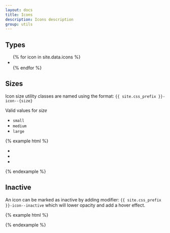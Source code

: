 ```yaml
---
layout: docs
title: Icons
description: Icons description
group: utils
---
```


## Types ##

<div class="icons-demo">
   <ul class="{{ site.css_prefix }}-list {{ site.css_prefix }}-list--horizontal--fixed {{ site.css_prefix }}-list--horizontal--fixed--6">
      {% for icon in site.data.icons %}
      <li class="{{ site.css_prefix }}-list__item" title="{{ site.css_prefix }}{{ icon.className }}"><i class="{{ site.css_prefix }}{{ icon.className }}"></i></li>
      {% endfor %}
   </ul>
</div>

## Sizes ##

Icon size utility classes are named using the format: `{{ site.css_prefix }}-icon--{size}`

Valid values for _size_
* `small`
* `medium`
* `large`

{% example html %}

<div class="icons-demo">
   <ul class="{{ site.css_prefix }}-list {{ site.css_prefix }}-list--horizontal">
      <li class="{{ site.css_prefix }}-list__item"><i class="{{ site.css_prefix }}-icon--user {{ site.css_prefix }}-icon--small"></i></li>
      <li class="{{ site.css_prefix }}-list__item"><i class="{{ site.css_prefix }}-icon--user {{ site.css_prefix }}-icon--medium"></i></li>
      <li class="{{ site.css_prefix }}-list__item"><i class="{{ site.css_prefix }}-icon--user {{ site.css_prefix }}-icon--large"></i></li>
   </ul>
</div>

{% endexample %}

## Inactive ##

An icon can be marked as inactive by adding modifier: `{{ site.css_prefix }}-icon--inactive` which will lower opacity and add a hover effect.

{% example html %}

<div class="sv-d--flex sv-justify-content--center">
   <i class="{{ site.css_prefix }}-icon--user {{ site.css_prefix }}-icon--large {{ site.css_prefix }}-icon--inactive"></i>
</div>

{% endexample %}
